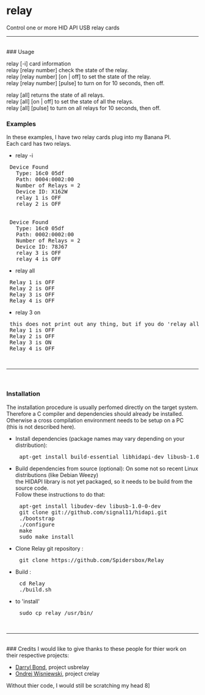 # relay
Control one or more HID API USB relay cards 
<br>
<hr>
<br>
### Usage

relay [-i] card information<br>
relay [relay number] check the state of the relay.<br>
relay [relay number]  [on | off] to set the state of the relay.<br>
relay [relay number]  [pulse] to turn on for 10 seconds, then off.<br>

relay [all] returns the state of all relays.<br>
relay [all]  [on | off] to set the state of all the relays.<br>
relay [all]  [pulse] to turn on all relays for 10 seconds, then off.<br>


### Examples
In these examples, I have two relay cards plug into my Banana PI.<br>
Each card has two relays.<br>

* relay -i
<pre>
 Device Found
   Type: 16c0 05df
   Path: 0004:0002:00
   Number of Relays = 2
   Device ID: X162W
   relay 1 is OFF
   relay 2 is OFF
  <br>
 Device Found
   Type: 16c0 05df
   Path: 0002:0002:00
   Number of Relays = 2
   Device ID: 78J67
   relay 3 is OFF
   relay 4 is OFF
</pre>

* relay all
<pre>
 Relay 1 is OFF
 Relay 2 is OFF
 Relay 3 is OFF
 Relay 4 is OFF
</pre>

* relay 3 on
<pre>
 this does not print out any thing, but if you do 'relay all' again:
 Relay 1 is OFF
 Relay 2 is OFF
 Relay 3 is ON
 Relay 4 is OFF
</pre>

<br>
<hr>
<br>

### Installation
The installation procedure is usually perfomed directly on the target system.<br>
Therefore a C compiler and dependencies should already be installed.<br>
Otherwise a cross compilation environment needs to be setup on a PC<br>
(this is not described here).<br>

* Install dependencies (package names may vary depending on your distribution):
<pre>
    apt-get install build-essential libhidapi-dev libusb-1.0-0 libusb-1.0-0-dev
</pre>

* Build dependencies from source (optional):
On some not so recent Linux distributions (like Debian Weezy)<br>
the HIDAPI library is not yet packaged, so it needs to be build from the source code.<br>
Follow these instructions to do that:
<pre>
    apt-get install libudev-dev libusb-1.0-0-dev
    git clone git://github.com/signal11/hidapi.git
    ./bootstrap
    ./configure
    make
    sudo make install
</pre>

* Clone Relay git repository :  
<pre>
    git clone https://github.com/Spidersbox/Relay
</pre>

* Build :  
<pre>
    cd Relay
    ./build.sh
</pre>
* to 'install'
<pre>
    sudo cp relay /usr/bin/
</pre>

<br>  
<hr>
<br>
### Credits
I would like to give thanks to these people for thier work on their respective projects:

* [Darryl Bond](https://github.com/darrylb123), project usbrelay
* [Ondrej Wisniewski](https://github.com/ondrej1024), project crelay

Without thier code, I would still be scratching my head  8]
<br>  
